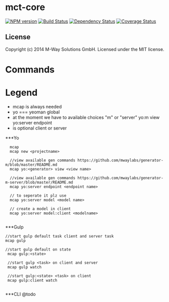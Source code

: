 # mct-core 
[![NPM version][npm-image]][npm-url] [![Build Status][travis-image]][travis-url] [![Dependency Status][daviddm-url]][daviddm-image] [![Coverage Status][coveralls-image]][coveralls-url]


## License

Copyright (c) 2014 M-Way Solutions GmbH. Licensed under the MIT license.



[npm-url]: https://npmjs.org/package/mct-core
[npm-image]: https://badge.fury.io/js/mct-core.svg
[travis-url]: https://travis-ci.org/mwaylabs/mct-core
[travis-image]: https://travis-ci.org/mwaylabs/mct-core.svg?branch=master
[daviddm-url]: https://david-dm.org/mwaylabs/mct-core.svg?theme=shields.io
[daviddm-image]: https://david-dm.org/mwaylabs/mct-core
[coveralls-url]: https://coveralls.io/r/mwaylabs/mct-core
[coveralls-image]: https://coveralls.io/repos/mwaylabs/mct-core/badge.png


Commands
====

Legend
===
- mcap is always needed
- yo === yeoman global
- <generator> at the moment we have to available choices "m" or "server"
  yo:m view
  yo:server endpoint
- <state> is optional client or server

***Yo
````
  mcap
  mcap new <projectname>
  
  //view available gen commands https://github.com/mwaylabs/generator-m/blob/master/README.md
  mcap yo:<generator> view <view name>
  
  //view available gen commands https://github.com/mwaylabs/generator-m-server/blob/master/README.md
  mcap yo:server endpoint <endpoint name>
  
  // to seperate it plz use
  mcap yo:server model <model name>
   
  // create a model in client
  mcap yo:server model:client <modelname>
  
````

***Gulp

````
//start gulp default task client and server task
mcap gulp

//start gulp default on state
 mcap gulp:<state>
 
 //start gulp <task> on client and server
 mcap gulp watch
 
 //start gulp:<state> <task> on client
 mcap gulp:client watch
 
````
***CLI
@todo
